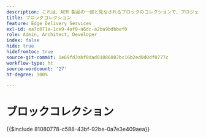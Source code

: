 ```yaml
---
description: これは、AEM 製品の一部と見なされるブロックのコレクションで、プロジェクト内のブロックのブループリントとして推奨されます。
title: ブロックコレクション
feature: Edge Delivery Services
exl-id: ea7c071a-1ce9-4af0-a6dc-a2ba9bdbbef0
role: Admin, Architect, Developer
index: false
hide: true
hidefromtoc: true
source-git-commit: 1e69fd3abf8dad01886007bc16b2ed0d0df0777c
workflow-type: ht
source-wordcount: '27'
ht-degree: 100%

---
```


# ブロックコレクション

{{$include 81080778-c588-43bf-92be-0a7e3e409aea}}
